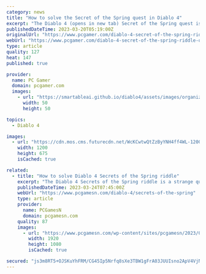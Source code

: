 ```yaml
---
category: news
title: "How to solve the Secret of the Spring quest in Diablo 4"
excerpt: "The Diablo 4 (opens in new tab) Secret of the Spring quest is one that you can run into while out exploring the snowy plains and gloomy forests of the Fractured Peaks, but it's tricky to overcome ..."
publishedDateTime: 2023-03-20T05:19:00Z
originalUrl: "https://www.pcgamer.com/diablo-4-secret-of-the-spring-riddle-quest/"
webUrl: "https://www.pcgamer.com/diablo-4-secret-of-the-spring-riddle-quest/"
type: article
quality: 127
heat: 147
published: true

provider:
  name: PC Gamer
  domain: pcgamer.com
  images:
    - url: "https://smartableai.github.io/diablo4/assets/images/organizations/pcgamer.com-50x50.jpg"
      width: 50
      height: 50

topics:
  - Diablo 4

images:
  - url: "https://cdn.mos.cms.futurecdn.net/WcKCwtwQtZzByYNH4ff4WL-1200-80.jpg"
    width: 1200
    height: 675
    isCached: true

related:
  - title: "How to solve Diablo 4 Secrets of the Spring riddle"
    excerpt: "The Diablo 4 Secrets of the Spring riddle is a strange quest; not only does it begin from a seemingly random note, found in the wilderness, but the instructions written on that note are vague at best."
    publishedDateTime: 2023-03-24T07:45:00Z
    webUrl: "https://www.pcgamesn.com/diablo-4/secrets-of-the-spring"
    type: article
    provider:
      name: PCGamesN
      domain: pcgamesn.com
    quality: 87
    images:
      - url: "https://www.pcgamesn.com/wp-content/sites/pcgamesn/2023/03/diablo-4-secrets-of-the-spring.jpg"
        width: 1920
        height: 1080
        isCached: true

secured: "js3m8RT5+OJSKuYhFRM/CG45Ip5Nrfq8sXe3TBW1gFrA03JUUIsno2ApV4VjNd37d9amuum/2Y4fwLcLdlNhqifhNZgbHXiAiVRfNgiIwgOLaSxiV9o+SFes7rgWLLTL6xTFmbmzslOCfqcIIPf7Hl+czDRHfNl5N0BpNKu8BxVN6lsNtGJUy4D8P9HFdEhQ9a8wNX6dLasyMHrTecqOcCRUBN+pRzU8yj4ixiZfSVUjyrIEI/gdqruWtgFnERWiYeBVv42EDWuA3uTH1fvN7kuuuQ5vPPVattiM/fClR3x5URQAGplNjmhn+a+MTdGOnMwJiquYugphaV8Hyu6Dz+uaxelJeJ8MNRpE6NCBOyo=;/HSqu6HbBvHYw0wqZK4zAQ=="
---
```


